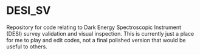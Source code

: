 # DESI_SV
Repository for code relating to Dark Energy Spectroscopic Instrument (DESI) survey validation and visual inspection.  This is currently just a place for me to play and edit codes, not a final polished version that would be useful to others. 
